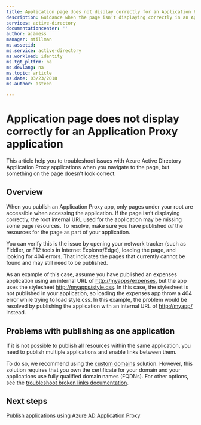 ```yaml
---
title: Application page does not display correctly for an Application Proxy application | Microsoft Docs
description: Guidance when the page isn’t displaying correctly in an Application Proxy Application you have integrated with Azure AD
services: active-directory
documentationcenter: ''
author: ajamess
manager: mtillman
ms.assetid: 
ms.service: active-directory
ms.workload: identity
ms.tgt_pltfrm: na
ms.devlang: na
ms.topic: article
ms.date: 03/23/2018
ms.author: asteen

---
```


# Application page does not display correctly for an Application Proxy application

This article help you to troubleshoot issues with Azure Active Directory Application Proxy applications when you navigate to the page, but something on the page doesn't look correct.

## Overview
When you publish an Application Proxy app, only pages under your root are accessible when accessing the application. If the page isn’t displaying correctly, the root internal URL used for the application may be missing some page resources. To resolve, make sure you have published *all* the resources for the page as part of your application.

You can verify this is the issue by opening your network tracker (such as Fiddler, or F12 tools in Internet Explorer/Edge), loading the page, and looking for 404 errors. That indicates the pages that currently cannot be found and may still need to be published.

As an example of this case, assume you have published an expenses application using an internal URL of <http://myapps/expenses>, but the app uses the stylesheet <http://myapps/style.css>. In this case, the stylesheet is not published in your application, so loading the expenses app throw a 404 error while trying to load style.css. In this example, the problem would be resolved by publishing the application with an internal URL of <http://myapp/> instead.

## Problems with publishing as one application

If it is not possible to publish all resources within the same application, you need to publish multiple applications and enable links between them.

To do so, we recommend using the [custom domains](https://docs.microsoft.com/azure/active-directory/active-directory-application-proxy-custom-domains) solution. However, this solution requires that you own the certificate for your domain and your applications use fully qualified domain names (FQDNs). For other options, see the [troubleshoot broken links documentation](application-proxy-page-links-broken-problem.md).

## Next steps
[Publish applications using Azure AD Application Proxy](application-proxy-publish-azure-portal.md)
